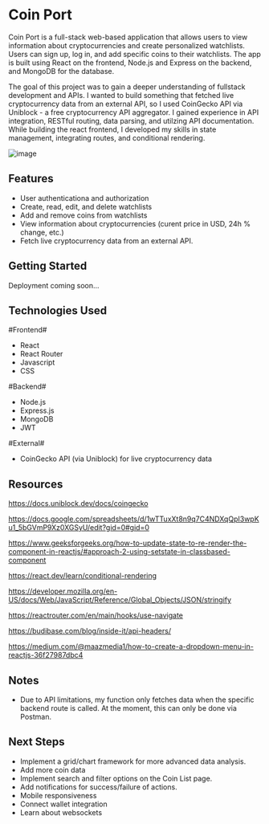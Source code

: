 # Coin Port

Coin Port is a full-stack web-based application that allows users to view information about cryptocurrencies and create personalized watchlists. Users can sign up, log in, and add specific coins to their watchlists. The app is built using React on the frontend, Node.js and Express on the backend, and MongoDB for the database.

The goal of this project was to gain a deeper understanding of fullstack development and APIs. I wanted to build something that fetched live cryptocurrency data from an external API, so I used CoinGecko API via Uniblock - a free cryptocurrency API aggregator. I gained experience in API integration, RESTful routing, data parsing, and utilzing API documentation. While building the react frontend, I developed my skills in state management, integrating routes, and conditional rendering.

![image](https://github.com/user-attachments/assets/95e2e6e2-d755-43e8-9f37-8c5fcac7af9b)

## Features ##
- User authenticationa and authorization
- Create, read, edit, and delete watchlists
- Add and remove coins from watchlists
- View information about cryptocurrencies (curent price in USD, 24h % change, etc.)
- Fetch live cryptocurrency data from an external API.

## Getting Started ##

Deployment coming soon...

## Technologies Used ##

#Frontend#
- React
- React Router
- Javascript
- CSS

#Backend#
- Node.js
- Express.js
- MongoDB
- JWT
  
#External#
- CoinGecko API (via Uniblock) for live cryptocurrency data
  
## Resources ##

https://docs.uniblock.dev/docs/coingecko

https://docs.google.com/spreadsheets/d/1wTTuxXt8n9q7C4NDXqQpI3wpKu1_5bGVmP9Xz0XGSyU/edit?gid=0#gid=0

https://www.geeksforgeeks.org/how-to-update-state-to-re-render-the-component-in-reactjs/#approach-2-using-setstate-in-classbased-component

https://react.dev/learn/conditional-rendering

https://developer.mozilla.org/en-US/docs/Web/JavaScript/Reference/Global_Objects/JSON/stringify

https://reactrouter.com/en/main/hooks/use-navigate

https://budibase.com/blog/inside-it/api-headers/

https://medium.com/@maazmedia1/how-to-create-a-dropdown-menu-in-reactjs-36f27987dbc4

## Notes ##

- Due to API limitations, my function only fetches data when the specific backend route is called. At the moment, this can only be done via Postman.

## Next Steps ##
- Implement a grid/chart framework for more advanced data analysis.
- Add more coin data
- Implement search and filter options on the Coin List page.
- Add notifications for success/failure of actions.
- Mobile responsiveness
- Connect wallet integration
- Learn about websockets

